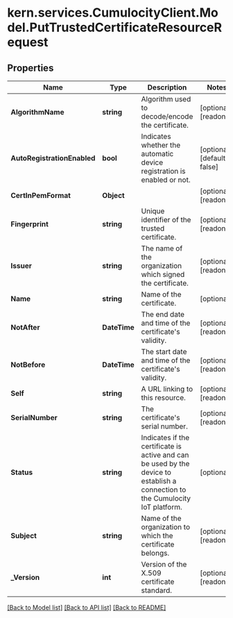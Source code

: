 # kern.services.CumulocityClient.Model.PutTrustedCertificateResourceRequest

## Properties

Name | Type | Description | Notes
------------ | ------------- | ------------- | -------------
**AlgorithmName** | **string** | Algorithm used to decode/encode the certificate. | [optional] [readonly] 
**AutoRegistrationEnabled** | **bool** | Indicates whether the automatic device registration is enabled or not. | [optional] [default to false]
**CertInPemFormat** | **Object** |  | [optional] [readonly] 
**Fingerprint** | **string** | Unique identifier of the trusted certificate. | [optional] [readonly] 
**Issuer** | **string** | The name of the organization which signed the certificate. | [optional] [readonly] 
**Name** | **string** | Name of the certificate. | [optional] 
**NotAfter** | **DateTime** | The end date and time of the certificate&#39;s validity. | [optional] [readonly] 
**NotBefore** | **DateTime** | The start date and time of the certificate&#39;s validity. | [optional] [readonly] 
**Self** | **string** | A URL linking to this resource. | [optional] [readonly] 
**SerialNumber** | **string** | The certificate&#39;s serial number. | [optional] [readonly] 
**Status** | **string** | Indicates if the certificate is active and can be used by the device to establish a connection to the Cumulocity IoT platform. | [optional] 
**Subject** | **string** | Name of the organization to which the certificate belongs. | [optional] [readonly] 
**_Version** | **int** | Version of the X.509 certificate standard. | [optional] [readonly] 

[[Back to Model list]](../README.md#documentation-for-models) [[Back to API list]](../README.md#documentation-for-api-endpoints) [[Back to README]](../README.md)

